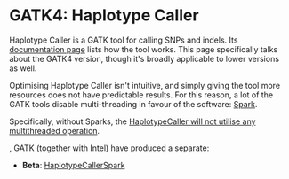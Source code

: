 # GATK4: Haplotype Caller

Haplotype Caller is a GATK tool for calling SNPs and indels. Its 
[documentation page](https://software.broadinstitute.org/gatk/documentation/tooldocs/current/org_broadinstitute_hellbender_tools_walkers_haplotypecaller_HaplotypeCaller.php)
lists how the tool works. This page specifically talks about the GATK4 version, 
though it's broadly applicable to lower versions as well.

Optimising Haplotype Caller isn't intuitive, and simply giving the tool 
more resources does not have predictable results. For this reason, a lot of the GATK tools disable
multi-threading in favour of the software: [Spark](#).

Specifically, without Sparks, the [HaplotypeCaller will not utilise any multithreaded operation](https://gatkforums.broadinstitute.org/gatk/discussion/comment/54982/#Comment_54982).

, GATK (together with Intel) have produced a separate:

- **Beta**: [HaplotypeCallerSpark](https://software.broadinstitute.org/gatk/documentation/tooldocs/current/org_broadinstitute_hellbender_tools_HaplotypeCallerSpark.php)